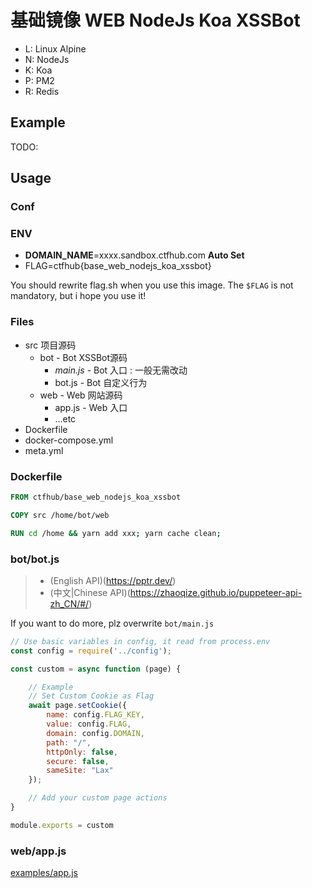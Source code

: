 # 基础镜像 WEB NodeJs Koa XSSBot

- L: Linux Alpine
- N: NodeJs
- K: Koa
- P: PM2
- R: Redis

## Example

TODO:

## Usage

### Conf

### ENV

- **DOMAIN_NAME**=xxxx.sandbox.ctfhub.com **Auto Set**
- FLAG=ctfhub{base_web_nodejs_koa_xssbot}

You should rewrite flag.sh when you use this image.
The `$FLAG` is not mandatory, but i hope you use it!

### Files

- src 项目源码
  - bot - Bot XSSBot源码
    + *main.js* - Bot 入口 : 一般无需改动
    + bot.js - Bot 自定义行为
  - web - Web 网站源码
    + app.js - Web 入口
    + ...etc
- Dockerfile
- docker-compose.yml
- meta.yml

### Dockerfile

```Dockerfile
FROM ctfhub/base_web_nodejs_koa_xssbot

COPY src /home/bot/web

RUN cd /home && yarn add xxx; yarn cache clean;
```

### bot/bot.js

> - (English API)(https://pptr.dev/)
> - (中文|Chinese API)(https://zhaoqize.github.io/puppeteer-api-zh_CN/#/)

If you want to do more, plz overwrite `bot/main.js`

```javascript
// Use basic variables in config, it read from process.env
const config = require('../config');

const custom = async function (page) {

    // Example
    // Set Custom Cookie as Flag
    await page.setCookie({
        name: config.FLAG_KEY,
        value: config.FLAG,
        domain: config.DOMAIN,
        path: "/",
        httpOnly: false,
        secure: false,
        sameSite: "Lax"
    });

    // Add your custom page actions
}

module.exports = custom
```

### web/app.js

[examples/app.js](examples/app.js)